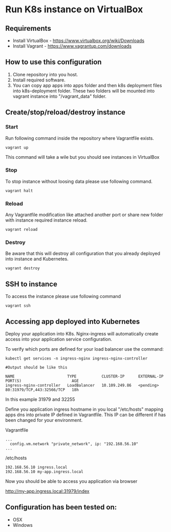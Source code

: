 # Run K8s instance on VirtualBox

## Requirements
- Install VirtualBox - https://www.virtualbox.org/wiki/Downloads
- Install Vagrant - https://www.vagrantup.com/downloads

## How to use this configuration

1. Clone repository into you host. 
2. Install required software. 
3. You can copy app apps into apps folder and then k8s deployment files into k8s-deployment folder. These two folders will be mounted into vagrant instance into "/vagrant_data" folder.

## Create/stop/reload/destroy instance

### Start

Run following command inside the repository where Vagrantfile exists.

```
vagrant up
```

This command will take a wile but you should see instances in VirtualBox

### Stop

To stop instance without loosing data please use following command.

```
vagrant halt
```

### Reload

Any Vagrantfile modification like attached another port or share new folder with instance required instance reload.

```
vagrant reload
```

### Destroy

Be aware that this will destroy all configuration that you already deployed into instance and Kubernetes.

```
vagrant destroy
```

## SSH to instance

To access the instance please use following command

```
vagrant ssh
```

## Accessing app deployed into Kubernetes

Deploy your application into K8s. Nginx-ingress will automatically create access into your application service configuration. 

To verify which ports are defined for your load balancer use the command:

```
kubectl get services -n ingress-nginx ingress-nginx-controller

#Output should be like this 

NAME                       TYPE           CLUSTER-IP      EXTERNAL-IP   PORT(S)                      AGE
ingress-nginx-controller   LoadBalancer   10.109.249.86   <pending>     80:31979/TCP,443:32566/TCP   18h
```
In this example 31979 and 32255

Define you application ingress hostname in you local "/etc/hosts" mapping apps dns into private IP defined in Vagrantfile. This IP can be different if has been changed for your environment.

Vagrantfile
```
...
  config.vm.network "private_network", ip: "192.168.56.10"
...
```
/etc/hosts

```
192.168.56.10 ingress.local 
192.168.56.10 my-app.ingress.local
```

Now you should be able to access you application via browser

http://my-app.ingress.local:31979/index


## Configuration has been tested on:

- OSX
- Windows